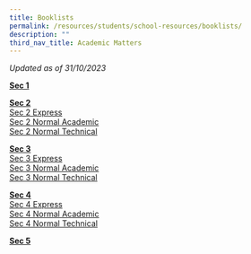```yaml
---
title: Booklists
permalink: /resources/students/school-resources/booklists/
description: ""
third_nav_title: Academic Matters
---
```

_Updated as of 31/10/2023_<br>

**<u>Sec 1</u>**  


**<u>Sec 2</u>** <br>
[Sec 2 Express](/files/Booklist/2024/2024%20sec%202%20express.pdf)<br>
[Sec 2 Normal Academic](/files/Booklist/2024/2024%20sec%202%20normal%20academic.pdf)<br>
[Sec 2 Normal Technical](/files/Booklist/2024/2024%20sec%202%20normal%20technical.pdf)

  
**<u>Sec 3</u>** <br>
[Sec 3 Express](/files/Booklist/2024/2024%20sec%203%20express.pdf)<br>
[Sec 3 Normal Academic](/files/Booklist/2024/2024%20sec%203%20normal%20academic.pdf)<br>
[Sec 3 Normal Technical](/files/Booklist/2024/2024%20sec%203%20normal%20technical.pdf)
  
**<u>Sec 4</u>** <br>
[Sec 4 Express](/files/Booklist/2024/2024%20sec%204%20express.pdf)<br>
[Sec 4 Normal Academic](/files/Booklist/2024/2024%20sec%204%20normal%20academic.pdf)<br>
[Sec 4 Normal Technical](/files/Booklist/2024/2024%20sec%204%20normal%20technical.pdf)

  
**<u>Sec 5</u>** <br>
